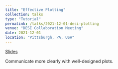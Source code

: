 ```yaml
---
title: "Effective Plotting"
collection: talks
type: "Tutorial"
permalink: /talks/2021-12-01-desi-plotting
venue: "DESI Collaboration Meeting"
date: 2021-12-01
location: "Pittsburgh, PA, USA"
---
```


[Slides](https://bretthandrews.github.io/files/talks/2021-07-07-pitt-plotting/2021-12-01-desi-plotting.html)

Communicate more clearly with well-designed plots.
